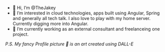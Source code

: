 - 👋 Hi, I’m @TheJakey
- 👀 I’m interested in cloud technologies, apps built using Angular, Spring and generally all tech talk. I also love to play with my home server. Currently digging more into Angular. 
- 🌱 I’m currently working as an external consultant and freelanceing one project.

_P.S. My fancy Profile picture 📸 is an art created using DALL-E_

<!---
TheJakey/TheJakey is a ✨ special ✨ repository because its `README.md` (this file) appears on your GitHub profile.
You can click the Preview link to take a look at your changes.
--->

